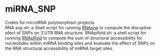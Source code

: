 # miRNA_SNP
Codes for microRNA polymorphism projects.  
RNA.snp.sh: a Shell script for running [RNAsnp](https://rth.dk/resources/rnasnp/) to compute the disruptive efect of SNPs on 3'UTR RNA structure.
RNAplfold.sh: a shell script for running [RNAplfold]() to compute the sum of structural accessibility for nucleotides within miRNA binding sites and evaluate the effect of SNPs on the RNA structural accessibility of miRNA target sites.




